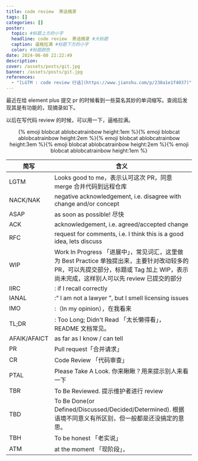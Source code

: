 ```yaml
---
title: code review  黑话摘录
tags: []
categories: []
poster:
  topic: #标题上方的小字
  headline: code review  黑话摘录 #大标题
  caption: 逼格拉满 #标题下方的小字
  color: #标题颜色
date: 2024-06-08 22:22:49
description:
cover: /assets/posts/git.jpg
banner: /assets/posts/git.jpg
references:
  - "[LGTM : code review 行话](https://www.jianshu.com/p/238a1e1f4037)"
---
```


最近在给 element plus 提交 pr 的时候看到一些莫名其妙的单词缩写。查阅后发现其是有功能的，现摘录如下。

以后在写代码 review 的时候，可以用一下，逼格拉满。

<center>{% emoji blobcat ablobcatrainbow height:1em %}{% emoji blobcat ablobcatrainbow height:2em %}{% emoji blobcat ablobcatrainbow height:3em %}{% emoji blobcat ablobcatrainbow height:2em %}{% emoji blobcat ablobcatrainbow height:1em %}</center>

| 简写         | 含义                                                                                                                                                                                   |
| ------------ | -------------------------------------------------------------------------------------------------------------------------------------------------------------------------------------- |
| LGTM         | Looks good to me，表示认可这次 PR，同意 merge 合并代码到远程仓库                                                                                                                       |
| NACK/NAK     | negative acknowledgement, i.e. disagree with change and/or concept                                                                                                                     |
| ASAP         | as soon as possible! 尽快                                                                                                                                                              |
| ACK          | acknowledgement, i.e. agreed/accepted change                                                                                                                                           |
| RFC          | request for comments, i.e. I think this is a good idea, lets discuss                                                                                                                   |
| WIP          | Work In Progress 「进展中」，常见词汇，这里做为 Best Practice 单独提出来，主要针对改动较多的 PR，可以先提交部分，标题或 Tag 加上 WIP，表示尚未完成，这样别人可以先 review 已提交的部分 |
| IIRC         | : if I recall correctly                                                                                                                                                                |
| IANAL        | :“ I am not a lawyer ”, but I smell licensing issues                                                                                                                                   |
| IMO          | :（In my opinion），在我看来                                                                                                                                                           |
| TL;DR        | : Too Long; Didn't Read 「太长懒得看」，README 文档常见。                                                                                                                              |
| AFAIK/AFAICT | as far as I know / can tell                                                                                                                                                            |
| PR           | Pull request「合并请求」                                                                                                                                                               |
| CR           | Code Review 「代码审查」                                                                                                                                                               |
| PTAL         | Please Take A Look. 你来瞅瞅？用来提示别人来看一下                                                                                                                                     |
| TBR          | To Be Reviewed. 提示维护者进行 review                                                                                                                                                  |
| TBD          | To Be Done(or Defined/Discussed/Decided/Determined). 根据语境不同意义有所区别，但一般都是还没搞定的意思。                                                                              |
| TBH          | To be honest 「老实说」                                                                                                                                                                |
| ATM          | at the moment 「现阶段」，                                                                                                                                                             |
